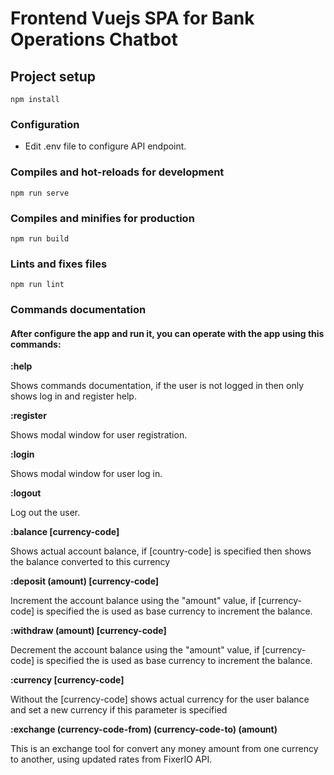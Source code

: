 # Frontend Vuejs SPA for Bank Operations Chatbot

## Project setup
```
npm install
```
### Configuration
- Edit .env file to configure API endpoint.

### Compiles and hot-reloads for development
```
npm run serve
```

### Compiles and minifies for production
```
npm run build
```

### Lints and fixes files
```
npm run lint
```

### Commands documentation
#### After configure the app and run it, you can operate with the app using this commands:


**:help**

Shows commands documentation, if the user is not logged in then only shows log in and register help.

**:register**

Shows modal window for user registration.

**:login**

Shows modal window for user log in.

**:logout**

Log out the user.

**:balance [currency-code]**

Shows actual account balance, if [country-code] is specified then shows the balance converted to this currency

**:deposit (amount) [currency-code]**

Increment the account balance using the "amount" value, if [currency-code] is specified the is used as base currency to increment the balance.
 
**:withdraw (amount) [currency-code]**

Decrement the account balance using the "amount" value, if [currency-code] is specified the is used as base currency to increment the balance.

**:currency [currency-code]**

Without the [currency-code] shows actual currency for the user balance and set a new currency if this parameter is specified

**:exchange (currency-code-from) (currency-code-to) (amount)**

This is an exchange tool for convert any money amount from one currency to another, using updated rates from FixerIO API.  

